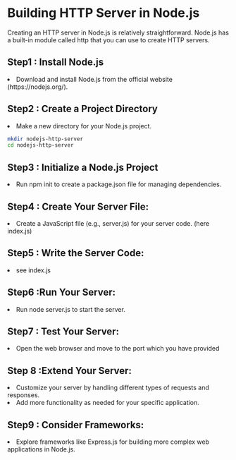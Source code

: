 # Building HTTP Server in Node.js

Creating an HTTP server in Node.js is relatively straightforward. Node.js has a built-in module called http that you can use to create HTTP servers.

## Step1 : Install Node.js
 <li>Download and install Node.js from the official website (https://nodejs.org/).</li>

## Step2 : Create a Project Directory

 <li>Make a new directory for your Node.js project.</li>

 ```bash
mkdir nodejs-http-server
cd nodejs-http-server
```
## Step3 : Initialize a Node.js Project 

 <li>Run npm init to create a package.json file for managing dependencies.</li>

## Step4 : Create Your Server File:

 <li>Create a JavaScript file (e.g., server.js) for your server code. (here index.js)</li>

## Step5 : Write the Server Code:

 <li>see index.js</li>

## Step6 :Run Your Server:

 <li>Run node server.js to start the server.</li>

## Step7 : Test Your Server:
<li>Open the web browser and move to the port which you have provided</li>

## Step 8 :Extend Your Server:

<li>Customize your server by handling different types of requests and responses.</li>
<li>Add more functionality as needed for your specific application.</li>

## Step9 : Consider Frameworks:

<li>Explore frameworks like Express.js for building more complex web applications in Node.js.</li>


